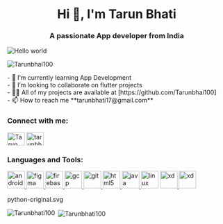<!--
**Tarunbhati100/Tarunbhati100** is a ✨ _special_ ✨ repository because its `README.md` (this file) appears on your GitHub profile.


### Blogs posts
<!-- BLOG-POST-LIST:START -->
<!-- BLOG-POST-LIST:END -->

<h1 align="center">Hi 👋, I'm Tarun Bhati</h1>
<h3 align="center">A passionate App developer from India</h3>
<p><img src="https://raw.githubusercontent.com/sagar-viradiya/sagar-viradiya/master/resources/banner.png" alt="Hello world" style="max-width:100%;"></p>
<p align="left"> <img src="https://komarev.com/ghpvc/?username=Tarunbhai100&label=Profile%20views&color=0e75b6&style=flat" alt="Tarunbhai100" /> </p> 


<p>- 🌱 I’m currently learning App Development<br>
- 👯 I’m looking to collaborate on flutter projects<br>
- 👨‍💻 All of my projects are available at [https://github.com/Tarunbhai100]<br>
- 📫 How to reach me **tarunbhati17@gmail.com**</p>

<h3 align="left">Connect with me:</h3>
<p align="left">
<a href="https://www.linkedin.com/in/tarun-bhati-903a13191" target="blank"><img align="center" src="https://cdn.jsdelivr.net/npm/simple-icons@3.0.1/icons/linkedin.svg" alt="Tarun Bhati" height="30" width="40" /></a>
<a href="https://instagram.com/tarunbhati_007" target="blank"><img align="center" src="https://cdn.jsdelivr.net/npm/simple-icons@3.0.1/icons/instagram.svg" alt="tarunbhati_007" height="30" width="40" /></a>
</p>

<h3 align="left">Languages and Tools:</h3>
<p align="left"> <a href="https://developer.android.com" target="_blank"> <img src="https://devicons.github.io/devicon/devicon.git/icons/android/android-original-wordmark.svg" alt="android" width="40" height="40"/> </a><a href="https://www.figma.com/" target="_blank"> <img src="https://www.vectorlogo.zone/logos/figma/figma-icon.svg" alt="figma" width="40" height="40"/> </a> <a href="https://firebase.google.com/" target="_blank"> <img src="https://www.vectorlogo.zone/logos/firebase/firebase-icon.svg" alt="firebase" width="40" height="40"/> </a><a href="https://cloud.google.com" target="_blank"> <img src="https://www.vectorlogo.zone/logos/google_cloud/google_cloud-icon.svg" alt="gcp" width="40" height="40"/> </a><a href="https://git-scm.com/" target="_blank"> <img src="https://www.vectorlogo.zone/logos/git-scm/git-scm-icon.svg" alt="git" width="40" height="40"/> </a> <a href="https://www.w3.org/html/" target="_blank"> <img src="https://devicons.github.io/devicon/devicon.git/icons/html5/html5-original-wordmark.svg" alt="html5" width="40" height="40"/> </a> <a href="https://www.java.com" target="_blank"> <img src="https://devicons.github.io/devicon/devicon.git/icons/java/java-original-wordmark.svg" alt="java" width="40" height="40"/> </a> <a href="https://www.linux.org/" target="_blank"> <img src="https://devicons.github.io/devicon/devicon.git/icons/linux/linux-original.svg" alt="linux" width="40" height="40"/></a> <a href="https://www.adobe.com/products/xd.html" target="_blank"> <img src="https://cdn.worldvectorlogo.com/logos/adobe-xd.svg" alt="xd" width="40" height="40"/> </a><img src="https://devicons.github.io/devicon/devicon.git/icons/python/python-original.svg" alt="xd" width="40" height="40"/> </p>
python-original.svg

<p><img align="left" src="https://github-readme-stats.vercel.app/api/top-langs?username=Tarunbhati100&show_icons=true&locale=en&layout=compact" alt="Tarunbhati100" /></p>

<p>&nbsp;<img align="center" src="https://github-readme-stats.vercel.app/api?username=Tarunbhati100&show_icons=true&locale=en" alt="Tarunbhati100" /></p>
